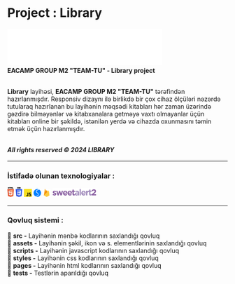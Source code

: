 # Project : Library

![image](src/assets/icons/logoWhite.svg)
\
**EACAMP GROUP M2 "TEAM-TU" - Library project**

\
**Library** layihəsi, **EACAMP GROUP M2 "TEAM-TU"** tərəfindən hazırlanmışdır. Responsiv dizaynı ilə birlikdə bir çox cihaz ölçüləri nəzərdə tutularaq hazırlanan bu layihənin məqsədi kitabları hər zaman üzərində gəzdirə bilməyənlər və kitabxanalara getməyə vaxtı olmayanlar üçün kitabları online bir şəkildə, istənilən yerdə və cihazda oxunmasını təmin etmək üçün hazırlanmışdır.

\
**_All rights reserved © 2024 LIBRARY_**

<hr style="border-top:3px solid white; width:100%">

### İstifadə olunan texnologiyalar :

<div>
  <img src ="./src/assets/mdicons/html.svg" alt="HTML5 logo" width="3%" title='HTML5'/>
  <img src ="./src/assets/mdicons/css.svg" alt="CSS3 logo" width="3%" title='CSS3'/>
  <img src ="./src/assets/mdicons/javascript.svg" alt="Javascript logo" width="3.5%" title='Javascript'/>
  <img src ="./src/assets/mdicons/swiper.svg" alt="Swiper logo" width="3.5%" title='Swiper'/>
  <img src ="./src/assets/mdicons/firebase.svg" alt="Firebase logo" width="3.5%" title='Firebase'/>
   <img src ="./src/assets/mdicons/sweetAlert.png" alt="Firebase logo" width="20%" title='Firebase'/>
  </div

---

<hr style="border-top:3px solid white; width:100%">

### Qovluq sistemi :

📁 **src -** Layihənin mənbə kodlarının saxlandığı qovluq\
📁 **assets -** Layihənin şəkil, ikon və s. elementlərinin saxlandığı qovluq\
📁 **scripts -** Layihənin javascript kodlarının saxlandığı qovluq\
📁 **styles -** Layihənin css kodlarının saxlandığı qovluq\
📁 **pages -** Layihənin html kodlarının saxlandığı qovluq\
📁 **tests -** Testlərin aparıldığı qovluq
